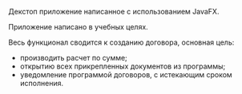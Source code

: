 Декстоп приложение написанное с использованием JavaFX.

Приложение написано в учебных целях.

Весь функционал сводится к созданию договора, основная цель:
- производить расчет по сумме;
- открытию всех прикрепленных документов из программы;
- уведомление программой договоров, с истекающим сроком исполнения.
